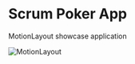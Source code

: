 # Scrum Poker App

MotionLayout showcase application 

![MotionLayout](https://github.com/mati1/scrum-poker/blob/master/header.jpg?raw=true)
